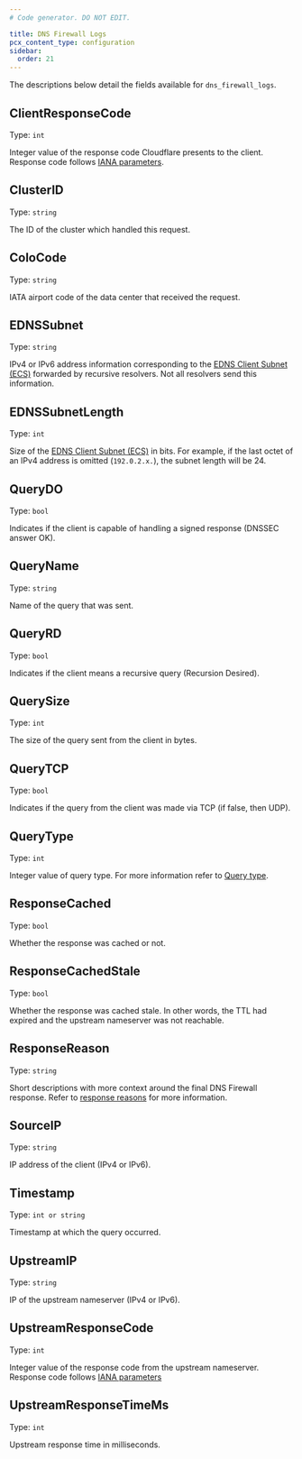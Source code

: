 ```yaml
---
# Code generator. DO NOT EDIT.

title: DNS Firewall Logs
pcx_content_type: configuration
sidebar:
  order: 21
---
```


The descriptions below detail the fields available for `dns_firewall_logs`.

## ClientResponseCode

Type: `int`

Integer value of the response code Cloudflare presents to the client. Response code follows [IANA parameters](https://www.iana.org/assignments/dns-parameters/dns-parameters.xhtml#dns-parameters-6).

## ClusterID

Type: `string`

The ID of the cluster which handled this request.

## ColoCode

Type: `string`

IATA airport code of the data center that received the request.

## EDNSSubnet

Type: `string`

IPv4 or IPv6 address information corresponding to the [EDNS Client Subnet (ECS)](/glossary/?term=ecs) forwarded by recursive resolvers. Not all resolvers send this information.

## EDNSSubnetLength

Type: `int`

Size of the [EDNS Client Subnet (ECS)](/glossary/?term=ecs) in bits. For example, if the last octet of an IPv4 address is omitted (`192.0.2.x.`), the subnet length will be 24.

## QueryDO

Type: `bool`

Indicates if the client is capable of handling a signed response (DNSSEC answer OK).

## QueryName

Type: `string`

Name of the query that was sent.

## QueryRD

Type: `bool`

Indicates if the client means a recursive query (Recursion Desired).

## QuerySize

Type: `int`

The size of the query sent from the client in bytes.

## QueryTCP

Type: `bool`

Indicates if the query from the client was made via TCP (if false, then UDP).

## QueryType

Type: `int`

Integer value of query type. For more information refer to [Query type](https://www.iana.org/assignments/dns-parameters/dns-parameters.xhtml#dns-parameters-4).

## ResponseCached

Type: `bool`

Whether the response was cached or not.

## ResponseCachedStale

Type: `bool`

Whether the response was cached stale. In other words, the TTL had expired and the upstream nameserver was not reachable.

## ResponseReason

Type: `string`

Short descriptions with more context around the final DNS Firewall response. Refer to [response reasons](/dns/dns-firewall/analytics/) for more information.

## SourceIP

Type: `string`

IP address of the client (IPv4 or IPv6).

## Timestamp

Type: `int or string`

Timestamp at which the query occurred.

## UpstreamIP

Type: `string`

IP of the upstream nameserver (IPv4 or IPv6).

## UpstreamResponseCode

Type: `int`

Integer value of the response code from the upstream nameserver. Response code follows [IANA parameters](https://www.iana.org/assignments/dns-parameters/dns-parameters.xhtml#dns-parameters-6)

## UpstreamResponseTimeMs

Type: `int`

Upstream response time in milliseconds.
